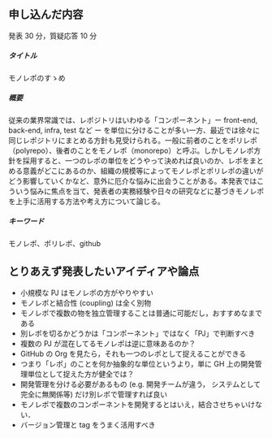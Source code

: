 ## 申し込んだ内容

発表 30 分，質疑応答 10 分

##### タイトル

モノレポのすゝめ

##### 概要

従来の業界常識では、レポジトリはいわゆる「コンポーネント」ー front-end, back-end, infra, test など ー を単位に分けることが多い一方、最近では徐々に同じレポジトリにまとめる方針も見受けられる。一般に前者のことをポリレポ（polyrepo）、後者のことをモノレポ（monorepo）と呼ぶ。しかしモノレポ方針を採用すると、一つのレポの単位をどうやって決めれば良いのか、レポをまとめる意義がどこにあるのか、組織の規模等によってモノレポとポリレポの違いがどう影響していくかなど、意外に厄介な悩みに出会うことがある。本発表ではこういう悩みに焦点を当て、発表者の実務経験や日々の研究などに基づきモノレポを上手に活用する方法や考え方について論じる。

##### キーワード

モノレポ、ポリレポ、github

## とりあえず発表したいアイディアや論点

- 小規模な PJ はモノレポの方がやりやすい
- モノレポと結合性 (coupling) は全く別物
- モノレポで複数の物を独立管理することは普通に可能だし，おすすめなまである
- 別レポを切るかどうかは「コンポーネント」ではなく「PJ」で判断すべき
- 複数の PJ が混在してるモノレポは逆に意味あるのか？
- GitHub の Org を見たら，それも一つのレポとして捉えることができる
- つまり「レポ」のことを何か抽象的な単位というより，単に GH 上の開発管理単位として捉えた方が健全では？
- 開発管理を分ける必要があるもの (e.g. 開発チームが違う， システムとして完全に無関係等) だけ別レポで管理すれば良い
- モノレポで複数のコンポーネントを開発するとはいえ，結合させちゃいけない．
- バージョン管理と tag をうまく活用すべき

